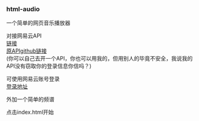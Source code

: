 ### html-audio
一个简单的网页音乐播放器<br>

对接网易云API<br>
[链接](http://119.23.50.158:3000)<br>
[原APIgithub链接](https://github.com/Binaryify/NeteaseCloudMusicApi) <br>
(你可以自己去开一个API，你也可以用我的，但用别人的毕竟不安全，我说我的API没有窃取你的登录信息你信吗？)

可使用网易云账号登录<br>
[登录地址](http://119.23.50.158:3000/login.html) 

外加一个简单的频谱

点击index.html开始

